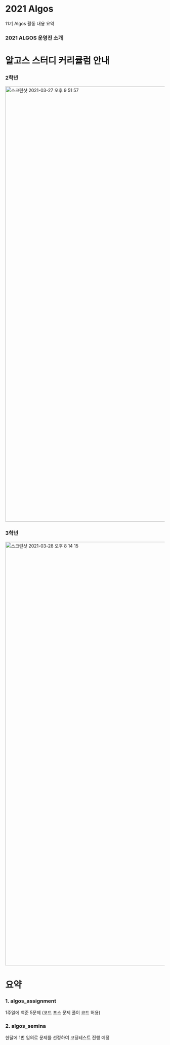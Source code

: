# 2021 Algos
11기 Algos 활동 내용 요약

### 2021 ALGOS 운영진 소개


# 알고스 스터디 커리큘럼 안내
### 2학년
<img width="1375" alt="스크린샷 2021-03-27 오후 9 51 57" src="https://user-images.githubusercontent.com/61380136/112794192-7b6ff000-90a1-11eb-86dc-fb6b9dbb9f89.png">

### 3학년
<img width="1338" alt="스크린샷 2021-03-28 오후 8 14 15" src="https://user-images.githubusercontent.com/61380136/112794246-8a56a280-90a1-11eb-99b4-0b5b2b783e15.png">

# 요약
### 1. algos_assignment

1주일에 백준 5문제 (코드 포스 문제 풀이 코드 허용)


### 2. algos_semina

한달에 1번 임의로 문제를 선정하여 코딩테스트 진행 예정


